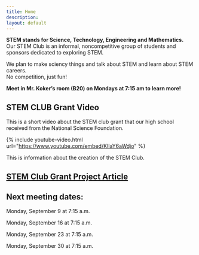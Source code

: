 ```yaml
---
title: Home
description:
layout: default
---
```



**STEM stands for Science, Technology, Engineering and Mathematics.**  
Our STEM Club is an informal, noncompetitive group of students and sponsors dedicated to exploring STEM.

We plan to make sciency things and talk about STEM and learn about STEM careers.  
No competition, just fun!  

**Meet in Mr. Koker’s room (B20) on Mondays at 7:15 am to learn more!**



## **STEM CLUB Grant Video**
This is a short video about the STEM club grant that our high school received from the National Science Foundation.


{% include youtube-video.html url="https://www.youtube.com/embed/KlIaY6aWdjo" %}



This is information about the creation of the STEM Club.



## **[STEM Club Grant Project Article](https://ece.illinois.edu/newsroom/article/34060)**


  
  
  
  
## **Next meeting dates:**

Monday, September 9 at 7:15 a.m.

Monday, September 16 at 7:15 a.m.

Monday, September 23 at 7:15 a.m.

Monday, September 30 at 7:15 a.m.
